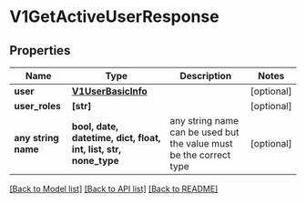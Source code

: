 # V1GetActiveUserResponse


## Properties
Name | Type | Description | Notes
------------ | ------------- | ------------- | -------------
**user** | [**V1UserBasicInfo**](V1UserBasicInfo.md) |  | [optional] 
**user_roles** | **[str]** |  | [optional] 
**any string name** | **bool, date, datetime, dict, float, int, list, str, none_type** | any string name can be used but the value must be the correct type | [optional]

[[Back to Model list]](../README.md#documentation-for-models) [[Back to API list]](../README.md#documentation-for-api-endpoints) [[Back to README]](../README.md)


